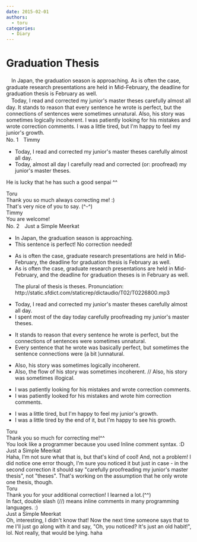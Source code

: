 ```yaml
---
date: 2015-02-01
authors:
  - toru
categories:
  - Diary
---
```


<h1 id="subject_show">Graduation Thesis</h1>
<div class="date" hidden>Feb 1, 2015 23:05</div>
<div id="post"><div id="body_show_ori">
　In Japan, the graduation season is approaching. As is often the case, graduate research presentations are held in Mid-February, the deadline for graduation thesis is February as well.<br/>　Today, I read and corrected my junior's master theses carefully almost all day. It stands to reason that every sentence he wrote is perfect, but the connections of sentences were sometimes unnatural. Also, his story was sometimes logically incoherent. I was patiently looking for his mistakes and wrote correction comments. I was a little tired, but I'm happy to feel my junior's growth.
</div></div>

<!-- more -->

<div id="block"><div class="first_name"> No. 1　<span class="just_name">Timmy</span></div><div id="block2">
<ul class="correction_field">
<li class="incorrect">Today, I read and corrected my junior's master theses carefully almost all day.</li>
<li class="corrected correct">
Today, almost all day I carefully read and corrected (or: proofread) my junior's master theses.
</li>
</ul>
<p class="comment_small">
 He is lucky that he has such a good senpai ^^
</p>

</div><div class="name"><span class="just_name">Toru</span><br>
Thank you so much always correcting me! :)<br/>That's very nice of you to say. (^-^)
</div>
<div class="name"><span class="just_name">Timmy</span><br>
You are welcome!
</div>
</div>
<div id="block"><div class="first_name"> No. 2　<span class="just_name">Just a Simple Meerkat</span></div><div id="block2">
<ul class="correction_field">
<li class="incorrect">In Japan, the graduation season is approaching.</li>
<li class="corrected perfect">This sentence is perfect! No correction needed!</li>
</ul>
<ul class="correction_field">
<li class="incorrect">As is often the case, graduate research presentations are held in Mid-February, the deadline for graduation thesis is February as well.</li>
<li class="corrected correct">
As is often the case, graduate research presentations are held in Mid-February, <span class="f_blue">and </span>the deadline for graduation thes<span class="f_red">e</span>s is <span class="f_blue">in </span>February as well.
<p class="correction_comment">The plural of thesis is theses. Pronunciation: http://static.sfdict.com/staticrep/dictaudio/T02/T0226800.mp3</p>
</li>
</ul>
<ul class="correction_field">
<li class="incorrect">Today, I read and corrected my junior's master theses carefully almost all day.</li>
<li class="corrected correct">
<span class="f_blue">I spent most of the day</span> today <span class="f_blue">carefully proofreading</span> my junior's master theses.
</li>
</ul>
<ul class="correction_field">
<li class="incorrect">It stands to reason that every sentence he wrote is perfect, but the connections of sentences were sometimes unnatural.</li>
<li class="corrected correct">
<span class="f_blue">E</span>very sentence <span class="f_blue">that </span>he wrote <span class="f_blue">was</span> <span class="f_blue">basically </span>perfect, but <span class="f_blue">sometimes </span>the <span class="f_blue">sentence connections</span> were <span class="f_blue">(a bit )</span>unnatural.
</li>
</ul>
<ul class="correction_field">
<li class="incorrect">Also, his story was sometimes logically incoherent.</li>
<li class="corrected correct">
Also, <span class="f_blue">the flow of </span>his story was sometimes incoherent. // Also, his story was sometimes<span class="f_blue"> illogical</span>.
</li>
</ul>
<ul class="correction_field">
<li class="incorrect">I was patiently looking for his mistakes and wrote correction comments.</li>
<li class="corrected correct">
I <span class="sline"><span class="f_red">was </span></span>patiently look<span class="f_blue">ed</span> for his mistakes and wrote him correction comments.
</li>
</ul>
<ul class="correction_field">
<li class="incorrect">I was a little tired, but I'm happy to feel my junior's growth.</li>
<li class="corrected correct">
I was a little tired <span class="f_blue">by the end of it</span>, but I'm happy to<span class="f_blue"> see his</span> growth.
</li>
</ul>
</div><div class="name"><span class="just_name">Toru</span><br>
Thank you so much for correcting me!^^<br/>You look like a programmer because you used Inline comment syntax. :D
</div>
<div class="name"><span class="just_name">Just a Simple Meerkat</span><br>
Haha, I'm not sure what that is, but that's kind of cool! And, not a problem! I did notice one error though, I'm sure you noticed it but just in case - in the second correction it should say "carefully proofreading my junior's master thesis", not "theses". That's working on the assumption that he only wrote one thesis, though.
</div>
<div class="name"><span class="just_name">Toru</span><br>
Thank you for your additional correction! I learned a lot.(^^)<br/>In fact, double slash (//) means inline comments in many programming languages. :)
</div>
<div class="name"><span class="just_name">Just a Simple Meerkat</span><br>
Oh, interesting, I didn't know that! Now the next time someone says that to me I'll just go along with it and say, "Oh, you noticed? It's just an old habit!", lol. Not really, that would be lying. haha 
</div>
</div>
